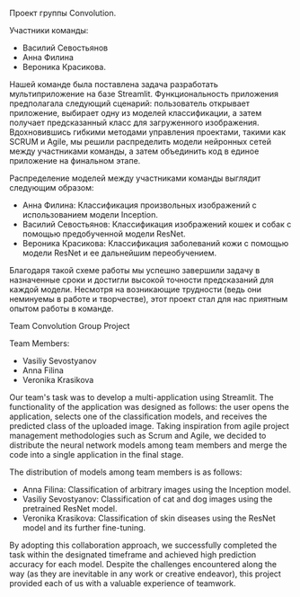 Проект группы Convolution.

Участники команды:

  - Василий Севостьянов
  - Анна Филина
  - Вероника Красикова.

Нашей команде была поставлена задача разработать мультиприложение на базе Streamlit. 
Функциональность приложения предполагала следующий сценарий: пользователь открывает приложение, выбирает одну из моделей классификации, а затем получает предсказанный класс для загруженного изображения.
Вдохновившись гибкими методами управления проектами, такими как SCRUM и Agile, мы решили распределить модели нейронных сетей между участниками команды, а затем объединить код в единое приложение на финальном этапе.

Распределение моделей между участниками команды выглядит следующим образом:

  - Анна Филина: Классификация произвольных изображений с использованием модели Inception.
  - Василий Севостьянов: Классификация изображений кошек и собак с помощью предобученной модели ResNet.
  - Вероника Красикова: Классификация заболеваний кожи с помощью модели ResNet и ее дальнейшим переобучением.

Благодаря такой схеме работы мы успешно завершили задачу в назначенные сроки и достигли высокой точности предсказаний для каждой модели. 
Несмотря на возникающие трудности (ведь они неминуемы в работе и творчестве), этот проект стал для нас приятным опытом работы в команде.

Team Convolution Group Project

Team Members:

  - Vasiliy Sevostyanov
  - Anna Filina
  - Veronika Krasikova

Our team's task was to develop a multi-application using Streamlit. 
The functionality of the application was designed as follows: the user opens the application, selects one of the classification models, and receives the predicted class of the uploaded image. 
Taking inspiration from agile project management methodologies such as Scrum and Agile, we decided to distribute the neural network models among team members and merge the code into a single application in the final stage.

The distribution of models among team members is as follows:

  - Anna Filina: Classification of arbitrary images using the Inception model.
  - Vasiliy Sevostyanov: Classification of cat and dog images using the pretrained ResNet model.
  - Veronika Krasikova: Classification of skin diseases using the ResNet model and its further fine-tuning.

By adopting this collaboration approach, we successfully completed the task within the designated timeframe and achieved high prediction accuracy for each model. 
Despite the challenges encountered along the way (as they are inevitable in any work or creative endeavor), this project provided each of us with a valuable experience of teamwork.
